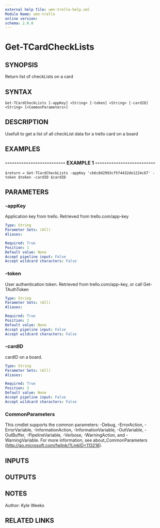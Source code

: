 ```yaml
---
external help file: umn-trello-help.xml
Module Name: umn-trello
online version: 
schema: 2.0.0
---
```


# Get-TCardCheckLists

## SYNOPSIS
Return list of checkLists on a card

## SYNTAX

```
Get-TCardCheckLists [-appKey] <String> [-token] <String> [-cardID] <String> [<CommonParameters>]
```

## DESCRIPTION
Usefull to get a list of all checkList data for a trello card on a board

## EXAMPLES

### -------------------------- EXAMPLE 1 --------------------------
```
$return = Get-TCardCheckLists -appKey 'cb6c8d2993cf5f4432de1224c67' -token $token -cardID $cardID
```

## PARAMETERS

### -appKey
Application key from trello.
Retrieved from trello.com/app-key

```yaml
Type: String
Parameter Sets: (All)
Aliases: 

Required: True
Position: 1
Default value: None
Accept pipeline input: False
Accept wildcard characters: False
```

### -token
User authentication token.
Retrieved from trello.com/app-key, or call Get-TAuthToken

```yaml
Type: String
Parameter Sets: (All)
Aliases: 

Required: True
Position: 2
Default value: None
Accept pipeline input: False
Accept wildcard characters: False
```

### -cardID
cardID on a board.

```yaml
Type: String
Parameter Sets: (All)
Aliases: 

Required: True
Position: 3
Default value: None
Accept pipeline input: False
Accept wildcard characters: False
```

### CommonParameters
This cmdlet supports the common parameters: -Debug, -ErrorAction, -ErrorVariable, -InformationAction, -InformationVariable, -OutVariable, -OutBuffer, -PipelineVariable, -Verbose, -WarningAction, and -WarningVariable. For more information, see about_CommonParameters (http://go.microsoft.com/fwlink/?LinkID=113216).

## INPUTS

## OUTPUTS

## NOTES
Author: Kyle Weeks

## RELATED LINKS

